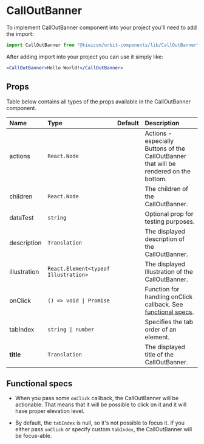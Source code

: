 # CallOutBanner

To implement CallOutBanner component into your project you'll need to add the import:

```jsx
import CallOutBanner from "@kiwicom/orbit-components/lib/CallOutBanner";
```

After adding import into your project you can use it simply like:

```jsx
<CallOutBanner>Hello World!</CallOutBanner>
```

## Props

Table below contains all types of the props available in the CallOutBanner component.

| Name         | Type                                 | Default | Description                                                                            |
| :----------- | :----------------------------------- | :------ | :------------------------------------------------------------------------------------- |
| actions      | `React.Node`                         |         | Actions - especially Buttons of the CallOutBanner that will be rendered on the bottom. |
| children     | `React.Node`                         |         | The children of the CallOutBanner.                                                     |
| dataTest     | `string`                             |         | Optional prop for testing purposes.                                                    |
| description  | `Translation`                        |         | The displayed description of the CallOutBanner.                                        |
| illustration | `React.Element<typeof Illustration>` |         | The displayed Illustration of the CallOutBanner.                                       |
| onClick      | `() => void \| Promise`              |         | Function for handling onClick callback. See [functional specs](#functional-specs).     |
| tabIndex     | `string \| number`                   |         | Specifies the tab order of an element.                                                 |
| **title**    | `Translation`                        |         | The displayed title of the CallOutBanner.                                              |

## Functional specs

- When you pass some `onClick` callback, the CallOutBanner will be actionable. That means that it will be possible to click on it and it will have proper elevation level.

- By default, the `tabIndex` is null, so it's not possible to focus it. If you either pass `onClick` or specify custom `tabIndex`, the CallOutBanner will be focus-able.
